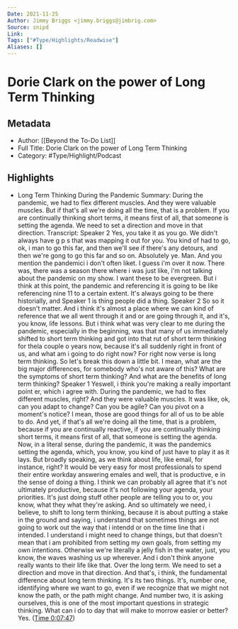 ```yaml
---
Date: 2021-11-25
Author: Jimmy Briggs <jimmy.briggs@jimbrig.com>
Source: snipd
Link: 
Tags: ["#Type/Highlights/Readwise"]
Aliases: []
---
```

# Dorie Clark on the power of Long Term Thinking

## Metadata
- Author: [[Beyond the To-Do List]]
- Full Title: Dorie Clark on the power of Long Term Thinking
- Category: #Type/Highlight/Podcast

## Highlights
- Long Term Thinking During the Pandemic
  Summary:
  During the pandemic, we had to flex different muscles. And they were valuable muscles. But if that's all we're doing all the time, that is a problem. If you are continually thinking short terms, it means first of all, that someone is setting the agenda. We need to set a direction and move in that direction.
  Transcript:
  Speaker 2
  Yes, you take it as you go. We didn't always have g p s that was mapping it out for you. You kind of had to go, ok, i man to go this far, and then we'll see if there's any detours, and then we're gong to go this far and so on. Absolutely ye. Man. And you mention the pandemici i don't often liket. I guess i'm over it now. There was, there was a season there where i was just like, i'm not talking about the pandemic on my show. I want these to be evergreen. But i think at this point, the pandemic and referencing it is going to be like referencing nine 11 to a certain extent. It's always going to be there historially, and
  Speaker 1
  is thing people did a thing.
  Speaker 2
  So so it doesn't matter. And i think it's almost a place where we can kind of reference that we all went through it and or are going through it, and it's, you know, life lessons. But i think what was very clear to me during the pandemic, especially in the beginning, was that many of us immediately shifted to short term thinking and got into that rut of short term thinking for thela couple o years now, because it's all suddenly right in front of us, and what am i going to do right now? For right now verse is long term thinking. So let's break this down a little bit. I mean, what are the big major differences, for somebody who's not aware of this? What are the symptoms of short term thinking? And what are the benefits of long term thinking?
  Speaker 1
  Yeswell, i think you're making a really important point er, which i agree with. During the pandemic, we had to flex different muscles, right? And they were valuable muscles. It was like, ok, can you adapt to change? Can you be agile? Can you pivot on a moment's notice? I mean, those are good things for all of us to be able to do. And yet, if that's all we're doing all the time, that is a problem, because if you are continually reactive, if you are continually thinking short terms, it means first of all, that someone is setting the agenda. Now, in a literal sense, during the pandemic, it was the pandemics setting the agenda, which, you know, you kind of just have to play it as it lays. But broadly speaking, as we think about life, like email, for instance, right? It would be very easy for most professionals to spend their entire workday answering emales and well, that is productive, e in the sense of doing a thing. I think we can probably all agree that it's not ultimately productive, because it's not following your agenda, your priorities. It's just doing stuff other people are telling you to or, you know, what they what they're asking. And so ultimately we need, i believe, to shift to long term thinking, because it is about putting a stake in the ground and saying, i understand that sometimes things are not going to work out the way that i intendd or on the time line that i intended. I understand i might need to change things, but that doesn't mean that i am prohibited from setting my own goals, from setting my own intentions. Otherwise we're literally a jelly fish in the water, just, you know, the waves washing us up wherever. And i don't think anyone really wants to their life like that. Over the long term. We need to set a direction and move in that direction. And that's, i think, the fundamental difference about long term thinking. It's its two things. It's, number one, identifying where we want to go, even if we recognize that we might not know the path, or the path might change. And number two, it is asking ourselves, this is one of the most important questions in strategic thinking. What can i do to day that will make to morrow easier or better? Yes. ([Time 0:07:47](https://share.snipd.com/snip/6cd2c18b-80f7-46d2-b484-8efdbb8671de))
